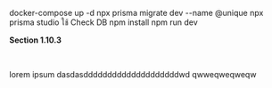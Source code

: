 docker-compose up -d
npx prisma migrate dev --name @unique
npx prisma studio ใช้ Check DB
npm install
npm run dev

<p><strong class='ql-size-huge'>Section 1.10.3</strong></p><p><br></p><p class='ql-align-center'>lorem ipsum dasdasddddddddddddddddddddwd qwweqweqweqw</p>
